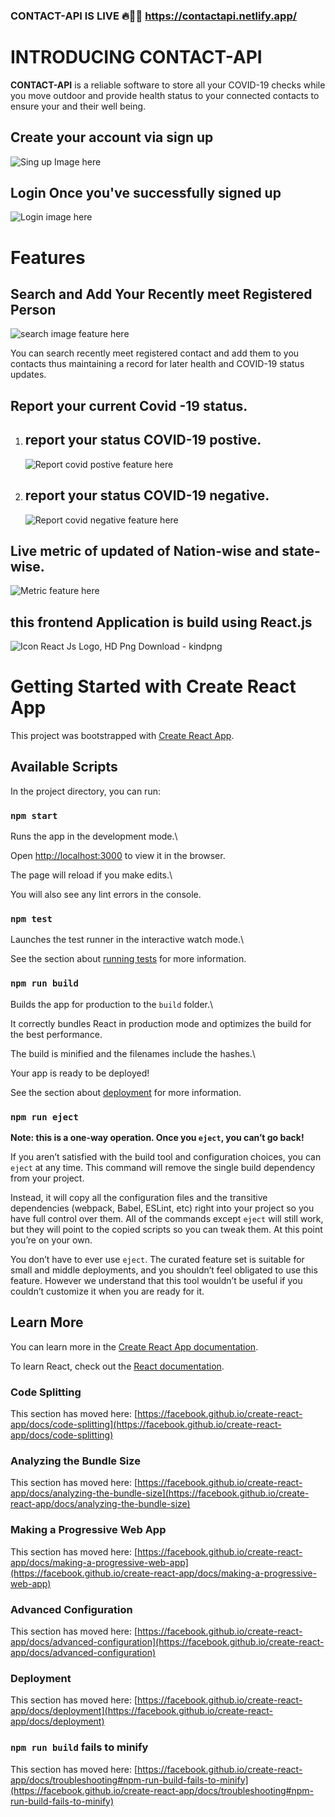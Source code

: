 ### CONTACT-API IS LIVE  🔥🚀🚀 https://contactapi.netlify.app/

# INTRODUCING CONTACT-API 

**CONTACT-API** is a reliable software to store all your COVID-19 checks while you move outdoor and provide health status to your connected contacts to ensure your and their well being.

## Create your account via sign up
![Sing up Image here](https://drive.google.com/uc?export=view&id=1M-x5V4kYw8b6OubSjLurMj7uqelqOUaI)

## Login Once you've successfully signed up
![Login image here](https://drive.google.com/uc?export=view&id=1zarr0h0Xagn28n4JeO1Mgh15yYWx2kZJ)

# Features 

  ## Search and Add Your Recently meet Registered Person
  ![search image feature here](https://drive.google.com/uc?export=view&id=1C3v-HpmmrhYuG5tXmVuQjW11GcVX-cDJ)
	 
You can search recently meet registered contact and add them to you contacts thus maintaining a record for later health and COVID-19 status updates.

## Report your current Covid -19 status.
	

 1.  ## report your status COVID-19 postive.
	 ![Report covid postive feature here](https://drive.google.com/uc?export=view&id=1pDKUG8tKBTj7_2EIlOfhhl7WTWKJn9sa)
 
 2.  ## report your status COVID-19 negative.
	 ![Report covid negative feature here](https://drive.google.com/uc?export=view&id=1llfHSIjXW81zflCfRh21CidlGKCiINqT)

## Live metric of updated of Nation-wise and state-wise.

![Metric feature here](https://drive.google.com/uc?export=view&id=1EFeW010F6r8FIa9AOxOkqQOxlVNbtA0h)

## this frontend Application is build using React.js 
![Icon React Js Logo, HD Png Download - kindpng](https://www.kindpng.com/picc/m/641-6417884_icon-react-js-logo-hd-png-download.png)
# Getting Started with Create React App

  

This project was bootstrapped with [Create React App](https://github.com/facebook/create-react-app).

  

## Available Scripts

  

In the project directory, you can run:

  

### `npm start`

  

Runs the app in the development mode.\

Open [http://localhost:3000](http://localhost:3000) to view it in the browser.

  

The page will reload if you make edits.\

You will also see any lint errors in the console.

  

### `npm test`

  

Launches the test runner in the interactive watch mode.\

See the section about [running tests](https://facebook.github.io/create-react-app/docs/running-tests) for more information.

  

### `npm run build`

  

Builds the app for production to the `build` folder.\

It correctly bundles React in production mode and optimizes the build for the best performance.

  

The build is minified and the filenames include the hashes.\

Your app is ready to be deployed!

  

See the section about [deployment](https://facebook.github.io/create-react-app/docs/deployment) for more information.

  

### `npm run eject`

  

**Note: this is a one-way operation. Once you `eject`, you can’t go back!**

  

If you aren’t satisfied with the build tool and configuration choices, you can `eject` at any time. This command will remove the single build dependency from your project.

  

Instead, it will copy all the configuration files and the transitive dependencies (webpack, Babel, ESLint, etc) right into your project so you have full control over them. All of the commands except `eject` will still work, but they will point to the copied scripts so you can tweak them. At this point you’re on your own.

  

You don’t have to ever use `eject`. The curated feature set is suitable for small and middle deployments, and you shouldn’t feel obligated to use this feature. However we understand that this tool wouldn’t be useful if you couldn’t customize it when you are ready for it.

  

## Learn More

  

You can learn more in the [Create React App documentation](https://facebook.github.io/create-react-app/docs/getting-started).

  

To learn React, check out the [React documentation](https://reactjs.org/).

  

### Code Splitting

  

This section has moved here: [https://facebook.github.io/create-react-app/docs/code-splitting](https://facebook.github.io/create-react-app/docs/code-splitting)

  

### Analyzing the Bundle Size

  

This section has moved here: [https://facebook.github.io/create-react-app/docs/analyzing-the-bundle-size](https://facebook.github.io/create-react-app/docs/analyzing-the-bundle-size)

  

### Making a Progressive Web App

  

This section has moved here: [https://facebook.github.io/create-react-app/docs/making-a-progressive-web-app](https://facebook.github.io/create-react-app/docs/making-a-progressive-web-app)

  

### Advanced Configuration

  

This section has moved here: [https://facebook.github.io/create-react-app/docs/advanced-configuration](https://facebook.github.io/create-react-app/docs/advanced-configuration)

  

### Deployment

  

This section has moved here: [https://facebook.github.io/create-react-app/docs/deployment](https://facebook.github.io/create-react-app/docs/deployment)

  

### `npm run build` fails to minify

  

This section has moved here: [https://facebook.github.io/create-react-app/docs/troubleshooting#npm-run-build-fails-to-minify](https://facebook.github.io/create-react-app/docs/troubleshooting#npm-run-build-fails-to-minify)